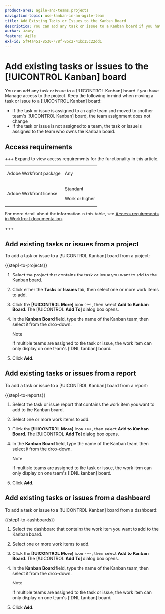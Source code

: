 ```yaml
---
product-area: agile-and-teams;projects
navigation-topic: use-kanban-in-an-agile-team
title: Add Existing Tasks or Issues to the Kanban Board
description: You can add any task or issue to a Kanban board if you have Manage access to the project.
author: Jenny
feature: Agile
exl-id: 5f94a451-8530-478f-85c2-41bc15c22dd1
---
```

# Add existing tasks or issues to the [!UICONTROL Kanban] board

<!-- Audited: 4/2025 -->

You can add any task or issue to a [!UICONTROL Kanban] board if you have Manage access to the project. Keep the following in mind when moving a task or issue to a [!UICONTROL Kanban] board:

* If the task or issue is assigned to an agile team and moved to another team's [!UICONTROL Kanban] board, the team assignment does not change.
* If the task or issue is not assigned to a team, the task or issue is assigned to the team who owns the Kanban board.

## Access requirements

+++ Expand to view access requirements for the functionality in this article.

<table style="table-layout:auto"> 
 <col> 
 </col> 
 <col> 
 </col> 
 <tbody> 
  <tr> 
   <td role="rowheader">Adobe Workfront package</td> 
   <td> <p>Any</p> </td> 
  </tr> 
  <tr> 
   <td role="rowheader">Adobe Workfront license</td> 
   <td> <p>Standard</p> 
   <p>Work or higher</p> </td> 
  </tr>
 </tbody> 
</table>

For more detail about the information in this table, see [Access requirements in Workfront documentation](/help/quicksilver/administration-and-setup/add-users/access-levels-and-object-permissions/access-level-requirements-in-documentation.md).

+++

## Add existing tasks or issues from a project

To add a task or issue to a [!UICONTROL Kanban] board from a project:

{{step1-to-projects}}

1. Select the project that contains the task or issue you want to add to the Kanban board.
1. Click either the **Tasks** or **Issues** tab, then select one or more work items to add.
1. Click the **[!UICONTROL More]** icon ![More icon](assets/more-icon.png), then select **Add to Kanban Board**. The [!UICONTROL **Add To**] dialog box opens.
1. In the **Kanban Board** field, type the name of the Kanban team, then select it from the drop-down.

   >[!NOTE]
   >
   >If multiple teams are assigned to the task or issue, the work item can only display on one team's [!DNL kanban] board.

1. Click **Add**.


## Add existing tasks or issues from a report

To add a task or issue to a [!UICONTROL Kanban] board from a report:

{{step1-to-reports}}

1. Select the task or issue report that contains the work item you want to add to the Kanban board.
1. Select one or more work items to add.
1. Click the **[!UICONTROL More]** icon ![More icon](assets/more-icon.png), then select **Add to Kanban Board**. The [!UICONTROL **Add To**] dialog box opens.
1. In the **Kanban Board** field, type the name of the Kanban team, then select it from the drop-down.

   >[!NOTE]
   >
   >If multiple teams are assigned to the task or issue, the work item can only display on one team's [!DNL kanban] board.
   
1. Click **Add**.



## Add existing tasks or issues from a dashboard

To add a task or issue to a [!UICONTROL Kanban] board from a dashboard:

{{step1-to-dashboards}}

1. Select the dashboard that contains the work item you want to add to the Kanban board.
1. Select one or more work items to add.
1. Click the **[!UICONTROL More]** icon ![More icon](assets/more-icon.png), then select **Add to Kanban Board**. The [!UICONTROL **Add To**] dialog box opens.
1. In the **Kanban Board** field, type the name of the Kanban team, then select it from the drop-down.

   >[!NOTE]
   >
   >If multiple teams are assigned to the task or issue, the work item can only display on one team's [!DNL kanban] board.
   
1. Click **Add**.